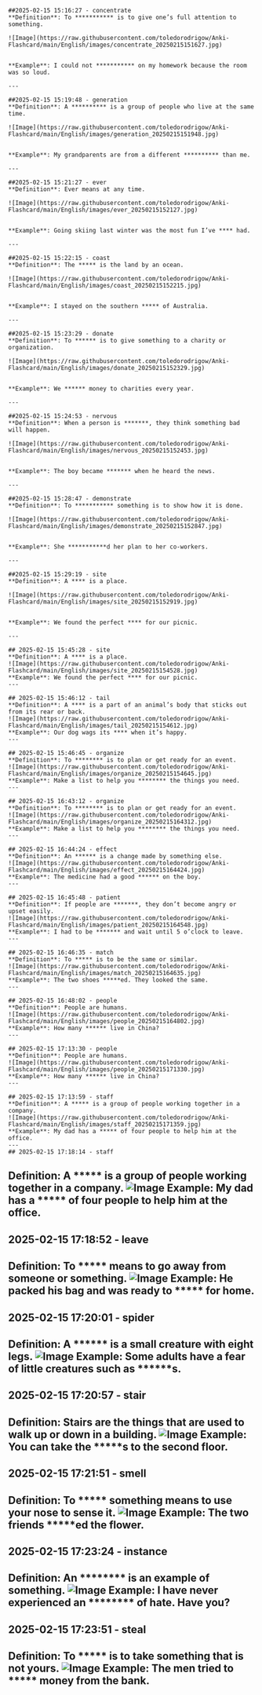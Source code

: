 
    ##2025-02-15 15:16:27 - concentrate
    **Definition**: To *********** is to give one’s full attention to something.
    
    ![Image](https://raw.githubusercontent.com/toledorodrigow/Anki-Flashcard/main/English/images/concentrate_20250215151627.jpg)


    **Example**: I could not *********** on my homework because the room was so loud.
    
    ---
    
    ##2025-02-15 15:19:48 - generation
    **Definition**: A ********** is a group of people who live at the same time.
    
    ![Image](https://raw.githubusercontent.com/toledorodrigow/Anki-Flashcard/main/English/images/generation_20250215151948.jpg)


    **Example**: My grandparents are from a different ********** than me.
    
    ---
    
    ##2025-02-15 15:21:27 - ever
    **Definition**: Ever means at any time.
    
    ![Image](https://raw.githubusercontent.com/toledorodrigow/Anki-Flashcard/main/English/images/ever_20250215152127.jpg)


    **Example**: Going skiing last winter was the most fun I’ve **** had.
    
    ---
    
    ##2025-02-15 15:22:15 - coast
    **Definition**: The ***** is the land by an ocean.
    
    ![Image](https://raw.githubusercontent.com/toledorodrigow/Anki-Flashcard/main/English/images/coast_20250215152215.jpg)


    **Example**: I stayed on the southern ***** of Australia.
    
    ---
    
    ##2025-02-15 15:23:29 - donate
    **Definition**: To ****** is to give something to a charity or organization.
    
    ![Image](https://raw.githubusercontent.com/toledorodrigow/Anki-Flashcard/main/English/images/donate_20250215152329.jpg)


    **Example**: We ****** money to charities every year.
    
    ---
    
    ##2025-02-15 15:24:53 - nervous
    **Definition**: When a person is *******, they think something bad will happen.
    
    ![Image](https://raw.githubusercontent.com/toledorodrigow/Anki-Flashcard/main/English/images/nervous_20250215152453.jpg)


    **Example**: The boy became ******* when he heard the news.
    
    ---
    
    ##2025-02-15 15:28:47 - demonstrate
    **Definition**: To *********** something is to show how it is done.
    
    ![Image](https://raw.githubusercontent.com/toledorodrigow/Anki-Flashcard/main/English/images/demonstrate_20250215152847.jpg)


    **Example**: She ***********d her plan to her co-workers.
    
    ---
    
    ##2025-02-15 15:29:19 - site
    **Definition**: A **** is a place.
    
    ![Image](https://raw.githubusercontent.com/toledorodrigow/Anki-Flashcard/main/English/images/site_20250215152919.jpg)


    **Example**: We found the perfect **** for our picnic.
    
    ---
    
    ## 2025-02-15 15:45:28 - site
    **Definition**: A **** is a place.
    ![Image](https://raw.githubusercontent.com/toledorodrigow/Anki-Flashcard/main/English/images/site_20250215154528.jpg)
    **Example**: We found the perfect **** for our picnic.
    ---
    
    ## 2025-02-15 15:46:12 - tail
    **Definition**: A **** is a part of an animal’s body that sticks out from its rear or back.
    ![Image](https://raw.githubusercontent.com/toledorodrigow/Anki-Flashcard/main/English/images/tail_20250215154612.jpg)
    **Example**: Our dog wags its **** when it’s happy.
    ---
    
    ## 2025-02-15 15:46:45 - organize
    **Definition**: To ******** is to plan or get ready for an event.
    ![Image](https://raw.githubusercontent.com/toledorodrigow/Anki-Flashcard/main/English/images/organize_20250215154645.jpg)
    **Example**: Make a list to help you ******** the things you need.
    ---
    
    ## 2025-02-15 16:43:12 - organize
    **Definition**: To ******** is to plan or get ready for an event.
    ![Image](https://raw.githubusercontent.com/toledorodrigow/Anki-Flashcard/main/English/images/organize_20250215164312.jpg)
    **Example**: Make a list to help you ******** the things you need.
    ---
    
    ## 2025-02-15 16:44:24 - effect
    **Definition**: An ****** is a change made by something else.
    ![Image](https://raw.githubusercontent.com/toledorodrigow/Anki-Flashcard/main/English/images/effect_20250215164424.jpg)
    **Example**: The medicine had a good ****** on the boy.
    ---
    
    ## 2025-02-15 16:45:48 - patient
    **Definition**: If people are *******, they don’t become angry or upset easily.
    ![Image](https://raw.githubusercontent.com/toledorodrigow/Anki-Flashcard/main/English/images/patient_20250215164548.jpg)
    **Example**: I had to be ******* and wait until 5 o’clock to leave.
    ---
    
    ## 2025-02-15 16:46:35 - match
    **Definition**: To ***** is to be the same or similar.
    ![Image](https://raw.githubusercontent.com/toledorodrigow/Anki-Flashcard/main/English/images/match_20250215164635.jpg)
    **Example**: The two shoes *****ed. They looked the same.
    ---
    
    ## 2025-02-15 16:48:02 - people
    **Definition**: People are humans.
    ![Image](https://raw.githubusercontent.com/toledorodrigow/Anki-Flashcard/main/English/images/people_20250215164802.jpg)
    **Example**: How many ****** live in China?
    ---
    
    ## 2025-02-15 17:13:30 - people
    **Definition**: People are humans.
    ![Image](https://raw.githubusercontent.com/toledorodrigow/Anki-Flashcard/main/English/images/people_20250215171330.jpg)
    **Example**: How many ****** live in China?
    ---
    
    ## 2025-02-15 17:13:59 - staff
    **Definition**: A ***** is a group of people working together in a company.
    ![Image](https://raw.githubusercontent.com/toledorodrigow/Anki-Flashcard/main/English/images/staff_20250215171359.jpg)
    **Example**: My dad has a ***** of four people to help him at the office.
    ---
    ## 2025-02-15 17:18:14 - staff
**Definition**: A ***** is a group of people working together in a company.
![Image](https://raw.githubusercontent.com/toledorodrigow/Anki-Flashcard/main/English/images/staff_20250215171814.jpg)
**Example**: My dad has a ***** of four people to help him at the office.
---
## 2025-02-15 17:18:52 - leave
**Definition**: To ***** means to go away from someone or something.
![Image](https://raw.githubusercontent.com/toledorodrigow/Anki-Flashcard/main/English/images/leave_20250215171852.jpg)
**Example**: He packed his bag and was ready to ***** for home.
---
## 2025-02-15 17:20:01 - spider
**Definition**: A ****** is a small creature with eight legs.
![Image](https://raw.githubusercontent.com/toledorodrigow/Anki-Flashcard/main/English/images/spider_20250215172001.jpg)
**Example**: Some adults have a fear of little creatures such as ******s.
---
## 2025-02-15 17:20:57 - stair
**Definition**: Stairs are the things that are used to walk up or down in a building.
![Image](https://raw.githubusercontent.com/toledorodrigow/Anki-Flashcard/main/English/images/stair_20250215172057.jpg)
**Example**: You can take the *****s to the second floor.
---
## 2025-02-15 17:21:51 - smell
**Definition**: To ***** something means to use your nose to sense it.
![Image](https://raw.githubusercontent.com/toledorodrigow/Anki-Flashcard/main/English/images/smell_20250215172151.jpg)
**Example**: The two friends *****ed the flower.
---
## 2025-02-15 17:23:24 - instance
**Definition**: An ******** is an example of something.
![Image](https://raw.githubusercontent.com/toledorodrigow/Anki-Flashcard/main/English/images/instance_20250215172324.jpg)
**Example**: I have never experienced an ******** of hate. Have you?
---
## 2025-02-15 17:23:51 - steal
**Definition**: To ***** is to take something that is not yours.
![Image](https://raw.githubusercontent.com/toledorodrigow/Anki-Flashcard/main/English/images/steal_20250215172351.jpg)
**Example**: The men tried to ***** money from the bank.
---
